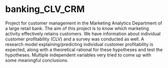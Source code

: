 # banking_CLV_CRM
Project for customer management in the Marketing Analytics Department of a large retail bank.  The aim of this project is to know which marketing activity effectively retains customers. We have information about individual customer profitability (CLV) and a survey was conducted as well.  A research model explaining/predicting individual customer profitability is expected, along with a theoretical rational for these hypotheses and test the hypotheses. Multiple independent variables very tried to come up with some meaningful conclusions. 
